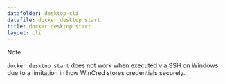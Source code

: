 ```yaml
---
datafolder: desktop-cli
datafile: docker_desktop_start
title: docker desktop start
layout: cli
---
```


> [!NOTE]
>
> `docker desktop start` does not work when executed via SSH on Windows due to a limitation in how WinCred stores credentials securely.